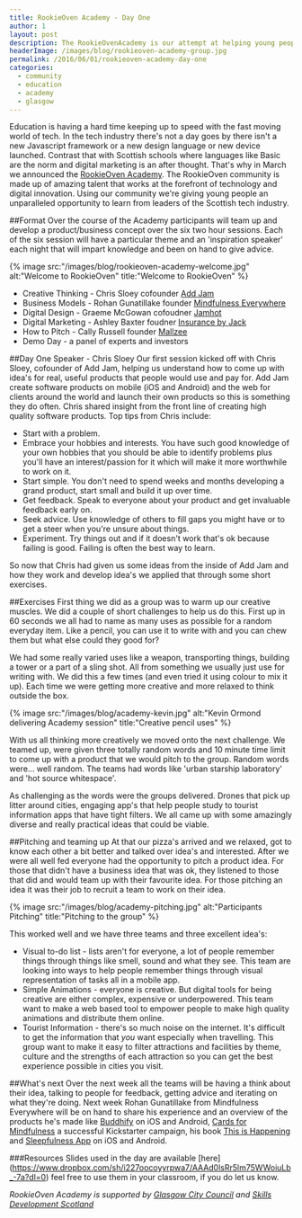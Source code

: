 ```yaml
---
title: RookieOven Academy - Day One
author: 1
layout: post
description: The RookieOvenAcademy is our attempt at helping young people start a successful career in tech. Our first session of the Academy on 31st of May 2016 was kicked off by cofounder of Add Jam Chris Sloey.
headerImage: /images/blog/rookieoven-academy-group.jpg
permalink: /2016/06/01/rookieoven-academy-day-one
categories:
  - community
  - education
  - academy
  - glasgow
---
```

Education is having a hard time keeping up to speed with the fast moving world of tech. In the tech industry there's not a day goes by there isn't a new Javascript framework or a new design language or new device launched. Contrast that with Scottish schools where languages like Basic are the norm and digital marketing is an after thought. That's why in March we announced the [RookieOven Academy](https://rookieoven.com/2016/03/31/launching-our-academy). The RookieOven community is made up of amazing talent that works at the forefront of technology and digital innovation. Using our community we're giving young people an unparalleled opportunity to learn from leaders of the Scottish tech industry.

##Format
Over the course of the Academy participants will team up and develop a product/business concept over the six two hour sessions. Each of the six session will have a particular theme and an 'inspiration speaker' each night that will impart knowledge and been on hand to give advice.

{% image src:"/images/blog/rookieoven-academy-welcome.jpg" alt:"Welcome to RookieOven" title:"Welcome to RookieOven" %}

* Creative Thinking - Chris Sloey cofounder [Add Jam](https://addjam.com)
* Business Models - Rohan Gunatillake founder [Mindfulness Everywhere](http://www.mindfulnesseverywhere.io)
* Digital Design - Graeme McGowan cofoudner [Jamhot](http://thisisjamhot.com)
* Digital Marketing - Ashley Baxter foudner [Insurance by Jack](http://insurancebyjack.co.uk)
* How to Pitch - Cally Russell founder [Mallzee](http://mallzee.com)
* Demo Day - a panel of experts and investors

##Day One Speaker - Chris Sloey
Our first session kicked off with Chris Sloey, cofounder of Add Jam, helping us understand how to come up with idea's for real, useful products that people would use and pay for. Add Jam create software products on mobile (iOS and Android) and the web for clients around the world and launch their own products so this is something they do often. Chris shared insight from the front line of creating high quality software products. Top tips from Chris include:

* Start with a problem.
* Embrace your hobbies and interests. You have such good knowledge of your own hobbies that you should be able to identify problems plus you'll have an interest/passion for it which will make it more worthwhile to work on it.
* Start simple. You don't need to spend weeks and months developing a grand product, start small and build it up over time.
* Get feedback. Speak to everyone about your product and get invaluable feedback early on.
* Seek advice. Use knowledge of others to fill gaps you might have or to get a steer when you're unsure about things.
* Experiment. Try things out and if it doesn't work that's ok because failing is good. Failing is often the best way to learn.

So now that Chris had given us some ideas from the inside of Add Jam and how they work and develop idea's we applied that through some short exercises.

##Exercises
First thing we did as a group was to warm up our creative muscles. We did a couple of short challenges to help us do this. First up in 60 seconds we all had to name as many uses as possible for a random everyday item. Like a pencil, you can use it to write with and you can chew them but what else could they good for?

We had some really varied uses like a weapon, transporting things, building a tower or a part of a sling shot. All from something we usually just use for writing with. We did this a few times (and even tried it using colour to mix it up). Each time we were getting more creative and more relaxed to think outside the box.

{% image src:"/images/blog/academy-kevin.jpg" alt:"Kevin Ormond delivering Academy session" title:"Creative pencil uses" %}

With us all thinking more creatively we moved onto the next challenge. We teamed up, were given three totally random words and 10 minute time limit to come up with a product that we would pitch to the group. Random words were... well random. The teams had words like 'urban starship laboratory' and 'hot source whitespace'.

As challenging as the words were the groups delivered. Drones that pick up litter around cities, engaging app's that help people study to tourist information apps that have tight filters. We all came up with some amazingly diverse and really practical ideas that could be viable.

##Pitching and teaming up
At that our pizza's arrived and we relaxed, got to know each other a bit better and talked over idea's and interested. After we were all well fed everyone had the opportunity to pitch a product idea. For those that didn't have a business idea that was ok, they listened to those that did and would team up with their favourite idea. For those pitching an idea it was their job to recruit a team to work on their idea.

{% image src:"/images/blog/academy-pitching.jpg" alt:"Participants Pitching" title:"Pitching to the group" %}

This worked well and we have three teams and three excellent idea's:

* Visual to-do list - lists aren't for everyone, a lot of people remember things through things like smell, sound and what they see. This team are looking into ways to help people remember things through visual representation of tasks all in a mobile app.
* Simple Animations - everyone is creative. But digital tools for being creative are either complex, expensive or underpowered. This team want to make a web based tool to empower people to make high quality animations and distribute them online.
* Tourist Information - there's so much noise on the internet. It's difficult to get the information that *you* want especially when travelling. This group want to make it easy to filter attractions and facilities by theme, culture and the strengths of each attraction so you can get the best experience possible in cities you visit.

##What's next
Over the next week all the teams will be having a think about their idea, talking to people for feedback, getting advice and iterating on what they're doing. Next week Rohan Gunatillake from Mindfulness Everywhere will be on hand to share his experience and an overview of the products he's made like [Buddhify](http://buddhify.com) on iOS and Android, [Cards for Mindfulness](http://www.mindfulnesseverywhere.io/cards/) a successful Kickstarter campaign, his book [This is Happening](https://www.amazon.co.uk/This-Happening-Redesigning-mindfulness-modern/dp/1509803122?ie=UTF8&*Version*=1&*entries*=0) and [Sleepfulness App](http://www.sleepfulnessapp.com) on iOS and Android.


###Resources
Slides used in the day are available [here] (https://www.dropbox.com/sh/i227oocoyyrpwa7/AAAd0lsRr5lm75WWoiuLb_-7a?dl=0) feel free to use them in your classroom, if you do let us know.

_RookieOven Academy is supported by [Glasgow City Council](https://www.glasgow.gov.uk/) and [Skills Development Scotland](https://www.skillsdevelopmentscotland.co.uk)_
